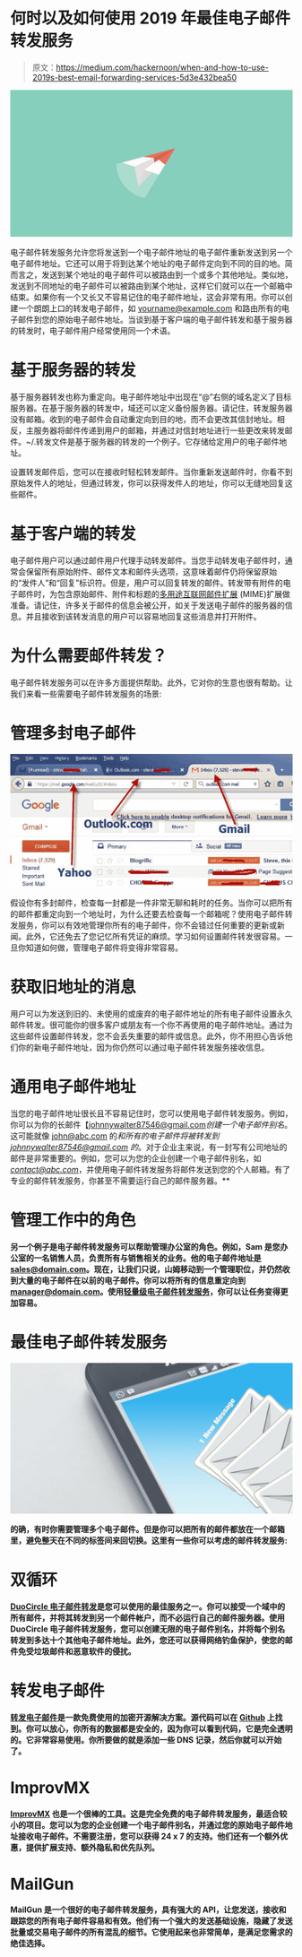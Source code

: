 # 何时以及如何使用 2019 年最佳电子邮件转发服务

> 原文：<https://medium.com/hackernoon/when-and-how-to-use-2019s-best-email-forwarding-services-5d3e432bea50>

![](img/93e1bc427ee0ffeed5e5573501912fbe.png)

电子邮件转发服务允许您将发送到一个电子邮件地址的电子邮件重新发送到另一个电子邮件地址。它还可以用于将到达某个地址的电子邮件定向到不同的目的地。简而言之，发送到某个地址的电子邮件可以被路由到一个或多个其他地址。类似地，发送到不同地址的电子邮件可以被路由到某个地址，这样它们就可以在一个邮箱中结束。如果你有一个又长又不容易记住的电子邮件地址，这会非常有用。你可以创建一个朗朗上口的转发电子邮件，如 yourname@example.com 和路由所有的电子邮件到您的原始电子邮件地址。当谈到基于客户端的电子邮件转发和基于服务器的转发时，电子邮件用户经常使用同一个术语。

# 基于服务器的转发

基于服务器转发也称为重定向。电子邮件地址中出现在“@”右侧的域名定义了目标服务器。在基于服务器的转发中，域还可以定义备份服务器。请记住，转发服务器没有邮箱。收到的电子邮件会自动重定向到目的地，而不会更改其信封地址。相反，主服务器将邮件传递到用户的邮箱，并通过对信封地址进行一些更改来转发邮件。~/.转发文件是基于服务器的转发的一个例子。它存储给定用户的电子邮件地址。

设置转发邮件后，您可以在接收时轻松转发邮件。当你重新发送邮件时，你看不到原始发件人的地址，但通过转发，你可以获得发件人的地址，你可以无缝地回复这些邮件。

# 基于客户端的转发

电子邮件用户可以通过邮件用户代理手动转发邮件。当您手动转发电子邮件时，通常会保留所有原始附件、邮件文本和邮件头选项，这意味着邮件仍将保留原始的“发件人”和“回复”标识符。但是，用户可以回复转发的邮件。转发带有附件的电子邮件时，为包含原始邮件、附件和标题的[多用途互联网邮件扩展](https://www.techopedia.com/definition/1693/multipurpose-internet-mail-ex) (MIME)扩展做准备。请记住，许多关于邮件的信息会被公开，如关于发送电子邮件的服务器的信息。并且接收到该转发消息的用户可以容易地回复这些消息并打开附件。

# 为什么需要邮件转发？

电子邮件转发服务可以在许多方面提供帮助。此外，它对你的生意也很有帮助。让我们来看一些需要电子邮件转发服务的场景:

# 管理多封电子邮件

![](img/2e2468f4378cbd59deeeebe95c99c472.png)

假设你有多封邮件，检查每一封都是一件非常无聊和耗时的任务。当你可以把所有的邮件都重定向到一个地址时，为什么还要去检查每一个邮箱呢？使用电子邮件转发服务，你可以有效地管理你所有的电子邮件，你不会错过任何重要的更新或新闻。此外，它还免去了您记忆所有凭证的麻烦。学习如何设置邮件转发很容易。一旦你知道如何做，管理电子邮件将变得非常容易。

# 获取旧地址的消息

用户可以为发送到旧的、未使用的或废弃的电子邮件地址的所有电子邮件设置永久邮件转发。很可能你的很多客户或朋友有一个你不再使用的电子邮件地址。通过为这些邮件设置邮件转发，您不会丢失重要的邮件或信息。此外，你不用担心告诉他们你的新电子邮件地址，因为你仍然可以通过电子邮件转发服务接收信息。

# 通用电子邮件地址

当您的电子邮件地址很长且不容易记住时，您可以使用电子邮件转发服务。例如，你可以为你的长邮件【johnnywalter87546@gmail.com*创建一个电子邮件别名*。这可能就像 john@abc.com 的*和所有的电子邮件将被转发到 johnnywalter87546@gmail.com 的*。对于企业主来说，有一封写有公司地址的邮件是非常重要的。例如，您可以为您的企业创建一个电子邮件别名，如*contact@abc.com*，并使用电子邮件转发服务将邮件发送到您的个人邮箱。有了专业的邮件转发服务，你甚至不需要运行自己的邮件服务器。**

# **管理工作中的角色**

**另一个例子是电子邮件转发服务可以帮助管理办公室的角色。例如，Sam 是您办公室的一名销售人员，负责所有与销售相关的业务。他的电子邮件地址是 sales@domain.com。现在，让我们只说，山姆移动到一个管理职位，并仍然收到大量的电子邮件在以前的电子邮件。你可以将所有的信息重定向到 manager@domain.com。使用[轻量级电子邮件转发服务](https://www.quora.com/Are-there-lightweight-email-forwarding-services)，你可以让任务变得更加容易。**

# **最佳电子邮件转发服务**

**![](img/646bdbf44e5d10d449d529490bb67f75.png)**

**的确，有时你需要管理多个电子邮件。但是你可以把所有的邮件都放在一个邮箱里，避免整天在不同的标签间来回切换。这里有一些你可以考虑的邮件转发服务:**

# **双循环**

**[DuoCircle 电子邮件转发](https://www.duocircle.com/email/email-forwarding)是您可以使用的最佳服务之一。你可以接受一个域中的所有邮件，并将其转发到另一个邮件帐户，而不必运行自己的邮件服务器。使用 DuoCircle 电子邮件转发服务，您可以创建无限的电子邮件别名，并将每个别名转发到多达十个其他电子邮件地址。此外，您还可以获得网络钓鱼保护，使您的邮件免受垃圾邮件和恶意软件的侵扰。**

# **转发电子邮件**

**[转发电子邮件](https://forwardemail.net/#/)是一款免费使用的加密开源解决方案。源代码可以在 [Github](https://github.com/niftylettuce/forward-email) 上找到。你可以放心，你所有的数据都是安全的，因为你可以看到代码，它是完全透明的。它非常容易使用。你所要做的就是添加一些 DNS 记录，然后你就可以开始了。**

# **ImprovMX**

**[ImprovMX](https://improvmx.com/) 也是一个很棒的工具。这是完全免费的电子邮件转发服务，最适合较小的项目。您可以为您的企业创建一个电子邮件别名，并通过您的原始电子邮件地址接收电子邮件。不需要注册，您可以获得 24 x 7 的支持。他们还有一个额外优惠，提供扩展支持、额外隐私和优先队列。**

# **MailGun**

**MailGun 是一个很好的电子邮件转发服务，具有强大的 API，让您发送，接收和跟踪您的所有电子邮件容易和有效。他们有一个强大的发送基础设施，隐藏了发送批量或交易电子邮件的所有混乱的细节。它使用起来也非常简单，是满足您需求的绝佳选择。**